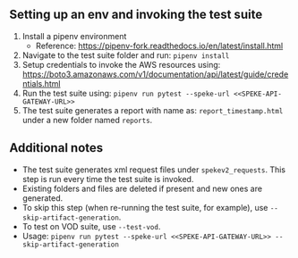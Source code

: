 ## Setting up an env and invoking the test suite

1. Install a pipenv environment
    - Reference: https://pipenv-fork.readthedocs.io/en/latest/install.html
2. Navigate to the test suite folder and run: `pipenv install`
3. Setup credentials to invoke the AWS resources using: https://boto3.amazonaws.com/v1/documentation/api/latest/guide/credentials.html
4. Run the test suite using: `pipenv run pytest --speke-url <<SPEKE-API-GATEWAY-URL>>`
5. The test suite generates a report with name as: `report_timestamp.html` under a new folder named `reports`.

## Additional notes
- The test suite generates xml request files under `spekev2_requests`. This step is run every time the test suite is invoked.
- Existing folders and files are deleted if present and new ones are generated.
- To skip this step (when re-running the test suite, for example), use `--skip-artifact-generation`.
- To test on VOD suite, use `--test-vod`.
- Usage: `pipenv run pytest --speke-url <<SPEKE-API-GATEWAY-URL>> --skip-artifact-generation`